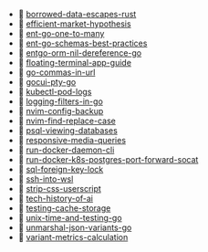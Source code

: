 * 📄 [borrowed-data-escapes-rust](borrowed-data-escapes-rust.md)
* 📄 [efficient-market-hypothesis](efficient-market-hypothesis.md)
* 📄 [ent-go-one-to-many](ent-go-one-to-many.md)
* 📄 [ent-go-schemas-best-practices](ent-go-schemas-best-practices.md)
* 📄 [entgo-orm-nil-dereference-go](entgo-orm-nil-dereference-go.md)
* 📄 [floating-terminal-app-guide](floating-terminal-app-guide.md)
* 📄 [go-commas-in-url](go-commas-in-url.md)
* 📄 [gocui-pty-go](gocui-pty-go.md)
* 📄 [kubectl-pod-logs](kubectl-pod-logs.md)
* 📄 [logging-filters-in-go](logging-filters-in-go.md)
* 📄 [nvim-config-backup](nvim-config-backup.md)
* 📄 [nvim-find-replace-case](nvim-find-replace-case.md)
* 📄 [psql-viewing-databases](psql-viewing-databases.md)
* 📄 [responsive-media-queries](responsive-media-queries.md)
* 📄 [run-docker-daemon-cli](run-docker-daemon-cli.md)
* 📄 [run-docker-k8s-postgres-port-forward-socat](run-docker-k8s-postgres-port-forward-socat.md)
* 📄 [sql-foreign-key-lock](sql-foreign-key-lock.md)
* 📄 [ssh-into-wsl](ssh-into-wsl.md)
* 📄 [strip-css-userscript](strip-css-userscript.md)
* 📄 [tech-history-of-ai](tech-history-of-ai.md)
* 📄 [testing-cache-storage](testing-cache-storage.md)
* 📄 [unix-time-and-testing-go](unix-time-and-testing-go.md)
* 📄 [unmarshal-json-variants-go](unmarshal-json-variants-go.md)
* 📄 [variant-metrics-calculation](variant-metrics-calculation.md)
